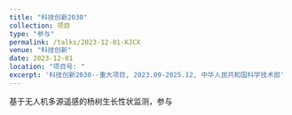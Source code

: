 ```yaml
---
title: "科技创新2030"
collection: 项目
type: "参与"
permalink: /talks/2023-12-01-KJCX
venue: "科技创新"
date: 2023-12-01
location: "项目号: "
excerpt: '科技创新2030--重大项目, 2023.09-2025.12, 中华人民共和国科学技术部'
---
```


基于无人机多源遥感的杨树生长性状监测，参与

